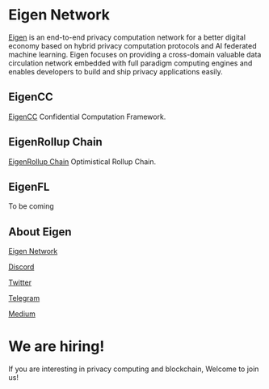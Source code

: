 # Eigen Network 

[Eigen](https://www.ieigen.com/) is an end-to-end privacy computation network for a better digital economy based on hybrid privacy computation protocols and AI federated machine learning. Eigen focuses on providing a cross-domain valuable data circulation network embedded with full paradigm computing engines and enables developers to build and ship privacy applications easily. 

## EigenCC
[EigenCC](./cc) Confidential Computation Framework.

## EigenRollup Chain
[EigenRollup Chain](./l2) Optimistical Rollup Chain.

## EigenFL
To be coming

## About Eigen
[Eigen Network](https://www.ieigen.com/)

[Discord](https://discord.gg/CkzGRuKwWU)

[Twitter](https://twitter.com/Eigen_Network)

[Telegram](https://t.me/Eigen_Network)

[Medium](https://medium.com/@iEigen)

# We are hiring!

If you are interesting in privacy computing and blockchain, Welcome to join us!

